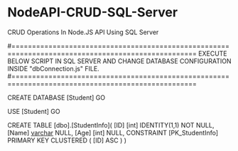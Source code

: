 # NodeAPI-CRUD-SQL-Server
 CRUD Operations In Node.JS API Using SQL Server
 
#===================================================================================================
EXECUTE BELOW SCRIPT IN	SQL SERVER AND CHANGE DATABASE CONFIGURATION INSIDE "dbConnection.js" FILE.
#===================================================================================================

CREATE DATABASE [Student]
GO

USE [Student]
GO

CREATE TABLE [dbo].[StudentInfo](
	[ID] [int] IDENTITY(1,1) NOT NULL,
	[Name] [varchar](50) NULL,
	[Age] [int] NULL,
 CONSTRAINT [PK_StudentInfo] PRIMARY KEY CLUSTERED 
	(
		[ID] ASC
	)
)
